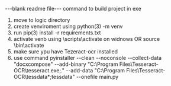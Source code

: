 ---blank readme file---
command to build project in exe 

1. move to logic directory
2. create venviroment using python(3) -m venv <your venv name>
3. run pip(3) install -r requirements.txt
4. activate venb using <your venv name>\scripts\activate on widnows OR
                        source <your venv name>\bin\activate
5. make sure ypu have Tezeract-ocr installed  
6. use command pyinstaller --clean --noconsole --collect-data "docxcompose"  --add-binary "C:\Program Files\Tesseract-OCR\tesseract.exe;." --add-data "C:\Program Files\Tesseract-OCR\tessdata\*;tessdata" --onefile main.py